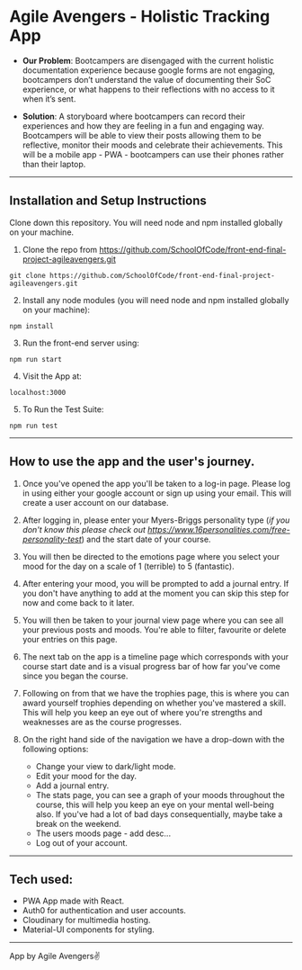 # Agile Avengers - Holistic Tracking App

- **Our Problem**: Bootcampers are disengaged with the current holistic documentation experience because google forms are not engaging, bootcampers don’t understand the value of documenting their SoC experience, or what happens to their reflections with no access to it when it’s sent.

- **Solution**: A storyboard where bootcampers can record their experiences and how they are feeling in a fun and engaging way. Bootcampers will be able to view their posts allowing them to be reflective, monitor their moods and celebrate their achievements. This will be a mobile app - PWA - bootcampers can use their phones rather than their laptop.

---

## **Installation and Setup Instructions**

Clone down this repository. You will need node and npm installed globally on your machine.

1. Clone the repo from https://github.com/SchoolOfCode/front-end-final-project-agileavengers.git

```
git clone https://github.com/SchoolOfCode/front-end-final-project-agileavengers.git
```

2. Install any node modules (you will need node and npm installed globally on your machine):

```
npm install
```

3. Run the front-end server using:

```
npm run start
```

4. Visit the App at:

```
localhost:3000
```

5. To Run the Test Suite:

```
npm run test
```

---

## How to use the app and the user's journey.

1. Once you've opened the app you'll be taken to a log-in page. Please log in using either your google account or sign up using your email. This will create a user account on our database.

2. After logging in, please enter your Myers-Briggs personality type (_if you don't know this please check out https://www.16personalities.com/free-personality-test_) and the start date of your course.

3. You will then be directed to the emotions page where you select your mood for the day on a scale of 1 (terrible) to 5 (fantastic).

4. After entering your mood, you will be prompted to add a journal entry. If you don't have anything to add at the moment you can skip this step for now and come back to it later.

5. You will then be taken to your journal view page where you can see all your previous posts and moods. You're able to filter, favourite or delete your entries on this page.

6. The next tab on the app is a timeline page which corresponds with your course start date and is a visual progress bar of how far you've come since you began the course.

7. Following on from that we have the trophies page, this is where you can award yourself trophies depending on whether you've mastered a skill. This will help you keep an eye out of where you're strengths and weaknesses are as the course progresses.

8. On the right hand side of the navigation we have a drop-down with the following options:
   - Change your view to dark/light mode.
   - Edit your mood for the day.
   - Add a journal entry.
   - The stats page, you can see a graph of your moods throughout the course, this will help you keep an eye on your mental well-being also. If you've had a lot of bad days consequentially, maybe take a break on the weekend.
   - The users moods page - add desc...
   - Log out of your account.

---

## Tech used:

- PWA App made with React.
- Auth0 for authentication and user accounts.
- Cloudinary for multimedia hosting.
- Material-UI components for styling.

---

App by Agile Avengers✌️
